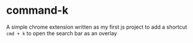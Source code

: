 # command-k

A simple chrome extension written as my first js project to add a shortcut `cmd + k` to open the search bar as an overlay
